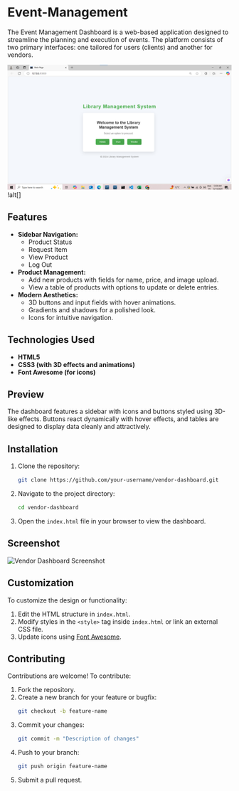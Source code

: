 # Event-Management
 The Event Management Dashboard is a web-based application designed to streamline the planning and execution of events. The platform consists of two primary interfaces: one tailored for users (clients) and another for vendors. 

![image alt](p1.png)
!alt[]



## Features

- **Sidebar Navigation:**
  - Product Status
  - Request Item
  - View Product
  - Log Out
- **Product Management:**
  - Add new products with fields for name, price, and image upload.
  - View a table of products with options to update or delete entries.
- **Modern Aesthetics:**
  - 3D buttons and input fields with hover animations.
  - Gradients and shadows for a polished look.
  - Icons for intuitive navigation.

## Technologies Used

- **HTML5**
- **CSS3 (with 3D effects and animations)**
- **Font Awesome (for icons)**

## Preview

The dashboard features a sidebar with icons and buttons styled using 3D-like effects. Buttons react dynamically with hover effects, and tables are designed to display data cleanly and attractively.

## Installation

1. Clone the repository:
    ```bash
    git clone https://github.com/your-username/vendor-dashboard.git
    ```
2. Navigate to the project directory:
    ```bash
    cd vendor-dashboard
    ```
3. Open the `index.html` file in your browser to view the dashboard.

## Screenshot

![Vendor Dashboard Screenshot](screenshot.png)

## Customization

To customize the design or functionality:

1. Edit the HTML structure in `index.html`.
2. Modify styles in the `<style>` tag inside `index.html` or link an external CSS file.
3. Update icons using [Font Awesome](https://fontawesome.com/).

## Contributing

Contributions are welcome! To contribute:

1. Fork the repository.
2. Create a new branch for your feature or bugfix:
    ```bash
    git checkout -b feature-name
    ```
3. Commit your changes:
    ```bash
    git commit -m "Description of changes"
    ```
4. Push to your branch:
    ```bash
    git push origin feature-name
    ```
5. Submit a pull request.

